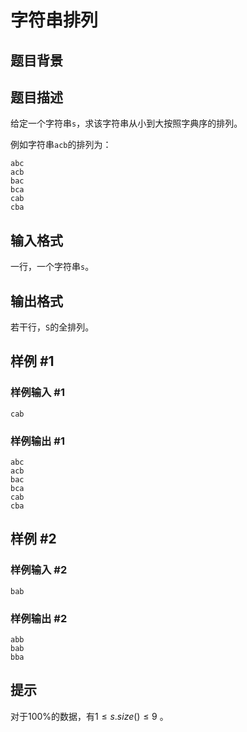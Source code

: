 # 字符串排列

## 题目背景

## 题目描述

给定一个字符串`s`，求该字符串从小到大按照字典序的排列。

例如字符串`acb`的排列为：

```
abc
acb
bac
bca
cab
cba
```



## 输入格式

一行，一个字符串`s`。

## 输出格式

若干行，`S`的全排列。

## 样例 #1

### 样例输入 #1

```
cab
```

### 样例输出 #1

```
abc
acb
bac
bca
cab
cba
```

## 样例 #2

### 样例输入 #2

```
bab
```



### 样例输出 #2

```
abb
bab
bba
```



## 提示

对于$100\%$的数据，有$1 \leq s.size() \leq 9$ 。